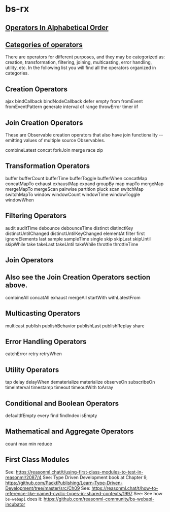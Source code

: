 # bs-rx

## [Operators In Alphabetical Order](./AlphabetizedList.md)

## [Categories of operators](https://github.com/ReactiveX/rxjs/blob/master/docs_app/content/guide/operators.md#categories-of-operators)

There are operators for different purposes, and they may be categorized as: creation, transformation, filtering, joining, multicasting, error handling, utility, etc. In the following list you will find all the operators organized in categories.

## Creation Operators

ajax
bindCallback
bindNodeCallback
defer
empty
from
fromEvent
fromEventPattern
generate
interval
of
range
throwError
timer
iif

## Join Creation Operators

These are Observable creation operators that also have join functionality -- emitting values of multiple source Observables.

combineLatest
concat
forkJoin
merge
race
zip

## Transformation Operators

buffer
bufferCount
bufferTime
bufferToggle
bufferWhen
concatMap
concatMapTo
exhaust
exhaustMap
expand
groupBy
map
mapTo
mergeMap
mergeMapTo
mergeScan
pairwise
partition
pluck
scan
switchMap
switchMapTo
window
windowCount
windowTime
windowToggle
windowWhen

## Filtering Operators

audit
auditTime
debounce
debounceTime
distinct
distinctKey
distinctUntilChanged
distinctUntilKeyChanged
elementAt
filter
first
ignoreElements
last
sample
sampleTime
single
skip
skipLast
skipUntil
skipWhile
take
takeLast
takeUntil
takeWhile
throttle
throttleTime

## Join Operators

## Also see the Join Creation Operators section above.

combineAll
concatAll
exhaust
mergeAll
startWith
withLatestFrom

## Multicasting Operators

multicast
publish
publishBehavior
publishLast
publishReplay
share

## Error Handling Operators

catchError
retry
retryWhen

## Utility Operators

tap
delay
delayWhen
dematerialize
materialize
observeOn
subscribeOn
timeInterval
timestamp
timeout
timeoutWith
toArray

## Conditional and Boolean Operators

defaultIfEmpty
every
find
findIndex
isEmpty

## Mathematical and Aggregate Operators

count
max
min
reduce

## First Class Modules

See: <https://reasonml.chat/t/using-first-class-modules-to-test-in-reasonml/2087/4>
See: Type Driven Development book at Chapter 9, <https://github.com/PacktPublishing/Learn-Type-Driven-Development/tree/master/src/Ch09>
See: <https://reasonml.chat/t/how-to-reference-like-named-cyclic-types-in-shared-contexts/1997>
See: See how `bs-webapi` does it: <https://github.com/reasonml-community/bs-webapi-incubator>
